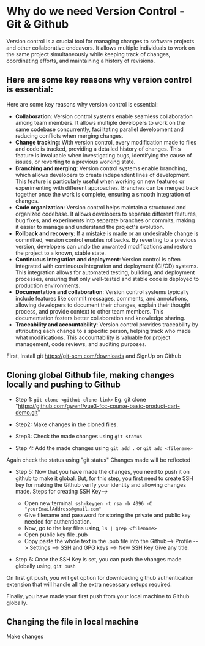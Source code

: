 # Why do we need Version Control - Git & Github

Version control is a crucial tool for managing changes to software projects and other collaborative endeavors. It allows multiple individuals to work on the same project simultaneously while keeping track of changes, coordinating efforts, and maintaining a history of revisions. 

## Here are some key reasons why version control is essential:

Here are some key reasons why version control is essential:

* **Collaboration**: Version control systems enable seamless collaboration among team members. It allows multiple developers to work on the same codebase concurrently, facilitating parallel development and reducing conflicts when merging changes.
* **Change tracking**: With version control, every modification made to files and code is tracked, providing a detailed history of changes. This feature is invaluable when investigating bugs, identifying the cause of issues, or reverting to a previous working state.
* **Branching and merging**: Version control systems enable branching, which allows developers to create independent lines of development. This feature is particularly useful when working on new features or experimenting with different approaches. Branches can be merged back together once the work is complete, ensuring a smooth integration of changes.
* **Code organization**: Version control helps maintain a structured and organized codebase. It allows developers to separate different features, bug fixes, and experiments into separate branches or commits, making it easier to manage and understand the project's evolution.
* **Rollback and recovery**: If a mistake is made or an undesirable change is committed, version control enables rollbacks. By reverting to a previous version, developers can undo the unwanted modifications and restore the project to a known, stable state.
* **Continuous integration and deployment**: Version control is often integrated with continuous integration and deployment (CI/CD) systems. This integration allows for automated testing, building, and deployment processes, ensuring that only well-tested and stable code is deployed to production environments.
* **Documentation and collaboration**: Version control systems typically include features like commit messages, comments, and annotations, allowing developers to document their changes, explain their thought process, and provide context to other team members. This documentation fosters better collaboration and knowledge sharing.
* **Traceability and accountability**: Version control provides traceability by attributing each change to a specific person, helping track who made what modifications. This accountability is valuable for project management, code reviews, and auditing purposes.


First, Install git https://git-scm.com/downloads and SignUp on Github

## Cloning global Github file, making changes locally and pushing to Github

* Step 1:
```git clone <github-clone-link>```  Eg. git clone "https://github.com/gwenf/vue3-fcc-course-basic-product-cart-demo.git"

* Step2:
Make changes in the cloned files.

* Step3:
Check the made changes using
```git status```

* Step 4:
Add the made changes using
```git add .```
or
```git add <filename>```

Again check the status using "git status"
Changes made will be reflected

* Step 5:
Now that you have made the changes, you need to push it on github to make it global.
But, for this step, you first need to create SSH key for making the Github verify your identity and allowing changes made.
Steps for creating SSH Key-->
  * Open new terminal.
```ssh-keygen -t rsa -b 4096 -C "yourEmailAddress@gmail.com"```
  * Give filename and password for storing the private and public key needed for authentication.
  * Now, go to the key files using, 
  ```ls | grep <filename>```
  * Open public key file .pub 
  * Copy paste the whole text in the .pub file into the Github--> Profile --> Settings --> SSH and GPG keys --> New SSH Key
  Give any title.

* Step 6:
Once the SSH Key is set, you can push the vhanges made globally using,
```git push```

On first git push, you will get option for downloading github authentication extension that will handle all the extra necessary setups required.

Finally, you have made your first push from your local machine to Github globally.



## Changing the file in local machine

Make changes
